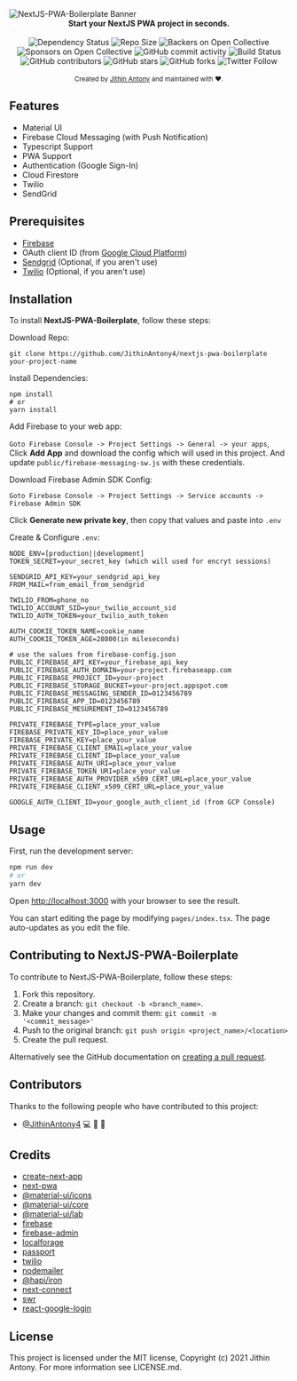 <img src="https://raw.githubusercontent.com/JithinAntony4/nextjs-pwa-boilerplate/main/public/examples/images/NextJS-PWA-Boilerplate-Banner.png" alt="NextJS-PWA-Boilerplate Banner" align="center" />

<br />

<div align="center"><strong>Start your NextJS PWA project in seconds.</strong></div>
<br>
<div align="center">
  <img src="https://img.shields.io/david/JithinAntony4/nextjs-pwa-boilerplate" alt="Dependency Status">  
  <img src="https://img.shields.io/github/repo-size/JithinAntony4/nextjs-pwa-boilerplate" alt="Repo Size">
  <img src="https://img.shields.io/opencollective/backers/redgoral" alt="Backers on Open Collective">
  <img src="https://img.shields.io/opencollective/sponsors/redgoral" alt="Sponsors on Open Collective">
  <img alt="GitHub commit activity" src="https://img.shields.io/github/commit-activity/m/JithinAntony4/nextjs-pwa-boilerplate">
  <img src="https://ci.appveyor.com/api/projects/status/0nha6po02d1i5fjn?svg=true" alt="Build Status">
  <img src="https://img.shields.io/github/contributors/JithinAntony4/nextjs-pwa-boilerplate" alt="GitHub contributors">
  <img src="https://img.shields.io/github/stars/JithinAntony4/nextjs-pwa-boilerplate?style=social" alt="GitHub stars">
  <img src="https://img.shields.io/github/forks/JithinAntony4/nextjs-pwa-boilerplate?style=social" alt="GitHub forks">
  <img src="https://img.shields.io/twitter/follow/jithinantony333?style=social" alt="Twitter Follow">
</div>
<br />

<div align="center">
  <sub>Created by <a href="https://twitter.com/jithinantony333">Jithin Antony</a> and maintained with ❤.</sub>
</div>


## Features
* Material UI
* Firebase Cloud Messaging (with Push Notification)
* Typescript Support
* PWA Support
* Authentication (Google Sign-In)
* Cloud Firestore 
* Twilio
* SendGrid

## Prerequisites
* [Firebase](https://firebase.google.com/)
* OAuth client ID (from [Google Cloud Platform](https://console.cloud.google.com/))
* [Sendgrid](https://sendgrid.com/) (Optional, if you aren't use)
* [Twilio](https://twilio.com/) (Optional, if you aren't use)

## Installation
To install **NextJS-PWA-Boilerplate**, follow these steps:

Download Repo:
``` shell script
git clone https://github.com/JithinAntony4/nextjs-pwa-boilerplate your-project-name
```
Install Dependencies:
``` shell script
npm install
# or
yarn install
```
Add Firebase to your web app:

`Goto Firebase Console -> Project Settings -> General -> your apps`, Click **Add App** 
and download the config which will used in this project.
And update `public/firebase-messaging-sw.js` with these credentials.

Download Firebase Admin SDK Config:

`Goto Firebase Console -> Project Settings -> Service accounts -> Firebase Admin SDK`

Click **Generate new private key**, then copy that values and paste into `.env`

Create & Configure `.env`:
``` dotenv
NODE_ENV=[production||development]
TOKEN_SECRET=your_secret_key (which will used for encryt sessions)

SENDGRID_API_KEY=your_sendgrid_api_key
FROM_MAIL=from_email_from_sendgrid

TWILIO_FROM=phone_no
TWILIO_ACCOUNT_SID=your_twilio_account_sid
TWILIO_AUTH_TOKEN=your_twilio_auth_token

AUTH_COOKIE_TOKEN_NAME=cookie_name
AUTH_COOKIE_TOKEN_AGE=28800(in mileseconds)

# use the values from firebase-config.json
PUBLIC_FIREBASE_API_KEY=your_firebase_api_key
PUBLIC_FIREBASE_AUTH_DOMAIN=your-project.firebaseapp.com
PUBLIC_FIREBASE_PROJECT_ID=your-project
PUBLIC_FIREBASE_STORAGE_BUCKET=your-project.appspot.com
PUBLIC_FIREBASE_MESSAGING_SENDER_ID=0123456789
PUBLIC_FIREBASE_APP_ID=0123456789
PUBLIC_FIREBASE_MESUREMENT_ID=0123456789

PRIVATE_FIREBASE_TYPE=place_your_value
FIREBASE_PRIVATE_KEY_ID=place_your_value
FIREBASE_PRIVATE_KEY=place_your_value
PRIVATE_FIREBASE_CLIENT_EMAIL=place_your_value
PRIVATE_FIREBASE_CLIENT_ID=place_your_value
PRIVATE_FIREBASE_AUTH_URI=place_your_value
PRIVATE_FIREBASE_TOKEN_URI=place_your_value
PRIVATE_FIREBASE_AUTH_PROVIDER_x509_CERT_URL=place_your_value
PRIVATE_FIREBASE_CLIENT_x509_CERT_URL=place_your_value

GOOGLE_AUTH_CLIENT_ID=your_google_auth_client_id (from GCP Console)

```
## Usage

First, run the development server:

```bash
npm run dev
# or
yarn dev
```

Open [http://localhost:3000](http://localhost:3000) with your browser to see the result.

You can start editing the page by modifying `pages/index.tsx`. The page auto-updates as you edit the file.

## Contributing to NextJS-PWA-Boilerplate
To contribute to NextJS-PWA-Boilerplate, follow these steps:

1. Fork this repository.
2. Create a branch: `git checkout -b <branch_name>`.
3. Make your changes and commit them: `git commit -m '<commit_message>'`
4. Push to the original branch: `git push origin <project_name>/<location>`
5. Create the pull request.

Alternatively see the GitHub documentation on [creating a pull request](https://help.github.com/en/github/collaborating-with-issues-and-pull-requests/creating-a-pull-request).
## Contributors

Thanks to the following people who have contributed to this project:

* [@JithinAntony4](https://github.com/JithinAntony4) 💻 📖 🎨

## Credits
* [create-next-app](https://www.npmjs.com/package/create-next-app)
* [next-pwa](https://www.npmjs.com/package/next-pwa)
* [@material-ui/icons](https://www.npmjs.com/package/@material-ui/icons)
* [@material-ui/core](https://www.npmjs.com/package/@material-ui/core)
* [@material-ui/lab](https://www.npmjs.com/package/@material-ui/lab)
* [firebase](https://www.npmjs.com/package/firebase)
* [firebase-admin](https://www.npmjs.com/package/firebase-admin)
* [localforage](https://www.npmjs.com/package/localforage)
* [passport](https://www.npmjs.com/package/passport)
* [twilio](https://www.npmjs.com/package/twilio)
* [nodemailer](https://www.npmjs.com/package/nodemailer)
* [@hapi/iron](https://www.npmjs.com/package/@hapi/iron)
* [next-connect](https://www.npmjs.com/package/next-connect)
* [swr](https://www.npmjs.com/package/swr)
* [react-google-login](https://www.npmjs.com/package/react-google-login)
## License
This project is licensed under the MIT license, Copyright (c) 2021 Jithin Antony. For more information see LICENSE.md.
